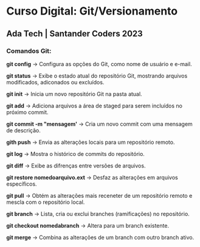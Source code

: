 # Curso Digital: Git/Versionamento
## Ada Tech | Santander Coders 2023

### Comandos Git:

**git config** -> Configura as opções do Git, como nome de usuário e e-mail.

**git status** -> Exibe o estado atual do repositório Git, mostrando arquivos modificados, adiconados ou excluídos.

**git init** -> Inicia um novo repositório Git na pasta atual.

**git add** -> Adiciona arquivos a área de staged para serem incluídos no próximo commit.

**git commit -m "mensagem'** -> Cria um novo commit com uma mensagem de descrição.

**gith push** -> Envia as alterações locais para um repositório remoto.

**git log** -> Mostra o histórico de commits do repositório.

**git diff** -> Exibe as difrenças entre versões de arquivos.

**git restore nomedoarquivo.ext** -> Desfaz as alterações em arquivos específicos.

**git pull** -> Obtém as alterações mais receneter de um repositório remoto e mescla com o repositório local.

**git branch** -> Lista, cria ou exclui branches (ramificações) no repositório.

**git checkout nomedabranch** -> Altera para um branch existente.

**git merge** -> Combina as alterações de um branch com outro branch ativo.
